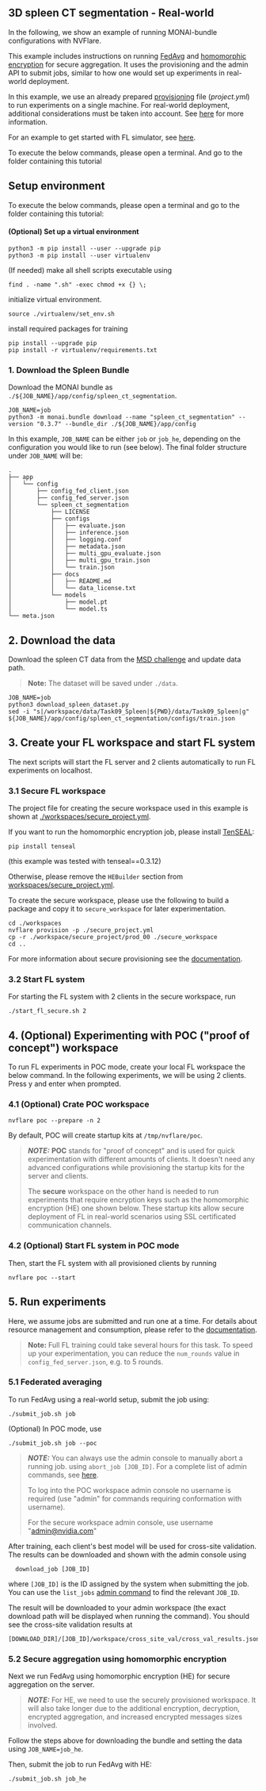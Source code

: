 ## 3D spleen CT segmentation - Real-world
In the following, we show an example of running MONAI-bundle configurations with NVFlare.

This example includes instructions on running [FedAvg](https://arxiv.org/abs/1602.05629)
and [homomorphic encryption](https://developer.nvidia.com/blog/federated-learning-with-homomorphic-encryption/)
for secure aggregation.
It uses the provisioning and the admin API to submit jobs, similar to how one would set up experiments in
real-world deployment.

In this example, we use an already prepared [provisioning](https://nvflare.readthedocs.io/en/main/programming_guide/provisioning_system.html) 
file (*project.yml*) to run experiments on a single machine.
For real-world deployment, additional considerations must be taken into account.
See [here](https://nvflare.readthedocs.io/en/latest/real_world_fl.html) for more information.

For an example to get started with FL simulator, see [here](../spleen_ct_segmentation_sim/README.md).

To execute the below commands, please open a terminal.
And go to the folder containing this tutorial

## Setup environment

To execute the below commands, please open a terminal
and go to the folder containing this tutorial:

#### (Optional) Set up a virtual environment
```
python3 -m pip install --user --upgrade pip
python3 -m pip install --user virtualenv
```
(If needed) make all shell scripts executable using
```
find . -name ".sh" -exec chmod +x {} \;
```
initialize virtual environment.
```
source ./virtualenv/set_env.sh
```
install required packages for training
```
pip install --upgrade pip
pip install -r virtualenv/requirements.txt
```

### 1. Download the Spleen Bundle

Download the MONAI bundle as `./${JOB_NAME}/app/config/spleen_ct_segmentation`.

```
JOB_NAME=job
python3 -m monai.bundle download --name "spleen_ct_segmentation" --version "0.3.7" --bundle_dir ./${JOB_NAME}/app/config
``` 

In this example, `JOB_NAME` can be either `job` or `job_he`, depending on the configuration you would like to run (see below).
The final folder structure under `JOB_NAME` will be:
```
.
├── app
│   └── config
│       ├── config_fed_client.json
│       ├── config_fed_server.json
│       └── spleen_ct_segmentation
│           ├── LICENSE
│           ├── configs
│           │   ├── evaluate.json
│           │   ├── inference.json
│           │   ├── logging.conf
│           │   ├── metadata.json
│           │   ├── multi_gpu_evaluate.json
│           │   ├── multi_gpu_train.json
│           │   └── train.json
│           ├── docs
│           │   ├── README.md
│           │   └── data_license.txt
│           └── models
│               ├── model.pt
│               └── model.ts
└── meta.json
```

## 2. Download the data
Download the spleen CT data from the [MSD challenge](http://medicaldecathlon.com/) and update data path.

> **Note:** The dataset will be saved under `./data`.
```
JOB_NAME=job
python3 download_spleen_dataset.py
sed -i "s|/workspace/data/Task09_Spleen|${PWD}/data/Task09_Spleen|g" ${JOB_NAME}/app/config/spleen_ct_segmentation/configs/train.json
```


## 3. Create your FL workspace and start FL system

The next scripts will start the FL server and 2 clients automatically to run FL experiments on localhost.

### 3.1 Secure FL workspace

The project file for creating the secure workspace used in this example is shown at
[./workspaces/secure_project.yml](./workspaces/secure_project.yml).

If you want to run the homomorphic encryption job, please install [TenSEAL](https://github.com/OpenMined/TenSEAL):
```
pip install tenseal
```
(this example was tested with tenseal==0.3.12)

Otherwise, please remove the `HEBuilder` section from [workspaces/secure_project.yml](./workspaces/secure_project.yml).

To create the secure workspace, please use the following to build a package and copy it
to `secure_workspace` for later experimentation.
```
cd ./workspaces
nvflare provision -p ./secure_project.yml
cp -r ./workspace/secure_project/prod_00 ./secure_workspace
cd ..
```
For more information about secure provisioning see the [documentation](https://nvflare.readthedocs.io/en/latest/programming_guide/provisioning_system.html).

### 3.2 Start FL system

For starting the FL system with 2 clients in the secure workspace, run
```
./start_fl_secure.sh 2
```

## 4. (Optional) Experimenting with POC ("proof of concept") workspace
To run FL experiments in POC mode, create your local FL workspace the below command.
In the following experiments, we will be using 2 clients. Press y and enter when prompted.

### 4.1 (Optional) Crate POC workspace
```
nvflare poc --prepare -n 2
```
By default, POC will create startup kits at `/tmp/nvflare/poc`.

> **_NOTE:_** **POC** stands for "proof of concept" and is used for quick experimentation
> with different amounts of clients.
> It doesn't need any advanced configurations while provisioning the startup kits for the server and clients.
> 
> The **secure** workspace on the other hand is needed to run experiments that require encryption keys such as the
> homomorphic encryption (HE) one shown below. These startup kits allow secure deployment of FL in real-world scenarios
> using SSL certificated communication channels.

### 4.2 (Optional)  Start FL system in POC mode

Then, start the FL system with all provisioned clients by running
```
nvflare poc --start
```

## 5. Run experiments

Here, we assume jobs are submitted and run one at a time.
For details about resource management and consumption, please refer to the [documentation](https://nvflare.readthedocs.io/en/latest/programming_guide/resource_manager_and_consumer.html).

> **Note:** Full FL training could take several hours for this task.
> To speed up your experimentation, you can reduce the `num_rounds` value in `config_fed_server.json`, e.g. to 5 rounds.

### 5.1 Federated averaging

To run FedAvg using a real-world setup, submit the job using:
```
./submit_job.sh job
```
(Optional) In POC mode, use
```
./submit_job.sh job --poc
```

> **_NOTE:_** You can always use the admin console to manually abort a running job.
  using `abort_job [JOB_ID]`.
> For a complete list of admin commands, see [here](https://nvflare.readthedocs.io/en/main/real_world_fl/operation.html).
>
> To log into the POC workspace admin console no username is required
> (use "admin" for commands requiring conformation with username).
>
> For the secure workspace admin console, use username "admin@nvidia.com"

After training, each client's best model will be used for cross-site validation.
The results can be downloaded and shown with the admin console using
```
  download_job [JOB_ID]
```
where `[JOB_ID]` is the ID assigned by the system when submitting the job.
You can use the `list_jobs` [admin command](https://nvflare.readthedocs.io/en/main/real_world_fl/operation.html#admin-command-prompt) to find the relevant `JOB_ID`.

The result will be downloaded to your admin workspace (the exact download path will be displayed when running the command).
You should see the cross-site validation results at
```
[DOWNLOAD_DIR]/[JOB_ID]/workspace/cross_site_val/cross_val_results.json
```

### 5.2 Secure aggregation using homomorphic encryption

Next we run FedAvg using homomorphic encryption (HE) for secure aggregation on the server.

> **_NOTE:_** For HE, we need to use the securely provisioned workspace.
> It will also take longer due to the additional encryption, decryption, encrypted aggregation,
> and increased encrypted messages sizes involved.

Follow the steps above for downloading the bundle and setting the data using `JOB_NAME=job_he`.

Then, submit the job to run FedAvg with HE:
```
./submit_job.sh job_he
```
